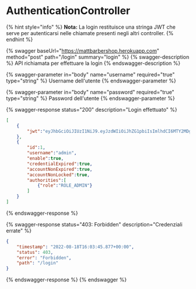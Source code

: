 # AuthenticationController

{% hint style="info" %}
**Nota:** La login restituisce una stringa JWT che serve per autenticarsi nelle chiamate presenti negli altri controller.
{% endhint %}

{% swagger baseUrl="https://mattbarbershop.herokuapp.com" method="post" path="/login" summary="login" %}
{% swagger-description %}
API richiamata per effettuare la login
{% endswagger-description %}

{% swagger-parameter in="body" name="username" required="true" type="string" %}
Username dell'utente
{% endswagger-parameter %}

{% swagger-parameter in="body" name="password" required="true" type="string" %}
Password dell'utente
{% endswagger-parameter %}

{% swagger-response status="200" description="Login effettuato" %}
```json
[
    {
        "jwt":"eyJhbGciOiJIUzI1NiJ9.eyJzdWIiOiJhZG1pbiIsImlhdCI6MTY2MDgzODQ4OCwiZXhwIjoxNjYwODc0NDg4fQ.h_NjyyfH8cRRQlXhHhqg6sAScvjDVY4usqAD8hwLOpg"
    },
    {
        "id":1,
        "username":"admin",
        "enable":true,
        "credentialExpired":true,
        "accountNonExpired":true,
        "accountNonLocked":true,
        "authorities":[
            {"role":"ROLE_ADMIN"}
        ]
    }
]
```
{% endswagger-response %}

{% swagger-response status="403: Forbidden" description="Credenziali errate" %}
```json
{
    "timestamp": "2022-08-18T16:03:45.877+00:00",
    "status": 403,
    "error": "Forbidden",
    "path": "/login"
}
```
{% endswagger-response %}
{% endswagger %}

